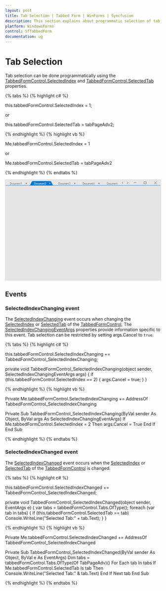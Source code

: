 ```yaml
---
layout: post
title: Tab Selection | Tabbed Form | WinForms | Syncfusion
description: This section explains about programmatic selection of tab in SfTabbedForm.
platform: WindowsForms
control: SfTabbedForm
documentation: ug
---
```


# Tab Selection

Tab selection can be done programmatically using the [TabbedFormControl.SelectedIndex](https://help.syncfusion.com/cr/windowsforms/Syncfusion.Tools.Windows~Syncfusion.Windows.Forms.Tools.SfTabbedFormControl~SelectedIndex.html) and [TabbedFormControl.SelectedTab](https://help.syncfusion.com/cr/windowsforms/Syncfusion.Tools.Windows~Syncfusion.Windows.Forms.Tools.SfTabbedFormControl~SelectedTab.html) properties.

{% tabs %}
{% highlight c# %}

this.tabbedFormControl.SelectedIndex = 1;

or

this.tabbedFormControl.SelectedTab = tabPageAdv2;

{% endhighlight %}
{% highlight vb %}

Me.tabbedFormControl.SelectedIndex = 1

or

Me.tabbedFormControl.SelectedTab = tabPageAdv2

{% endhighlight %}
{% endtabs %}

![Tabbed form](Tab-Selection-images/Tab-Selection-images_img1.png)

## Events

### SelectedIndexChanging event 

The [SelectedIndexChanging](https://help.syncfusion.com/cr/windowsforms/Syncfusion.Tools.Windows~Syncfusion.Windows.Forms.Tools.SfTabbedFormControl~SelectedIndexChanging_EV.html) event occurs when changing the [SelectedIndex](https://help.syncfusion.com/cr/windowsforms/Syncfusion.Tools.Windows~Syncfusion.Windows.Forms.Tools.SfTabbedFormControl~SelectedIndex.html) or [SelectedTab](https://help.syncfusion.com/cr/windowsforms/Syncfusion.Tools.Windows~Syncfusion.Windows.Forms.Tools.SfTabbedFormControl~SelectedTab.html) of the [TabbedFormControl](https://help.syncfusion.com/cr/cref_files/windowsforms/Syncfusion.Tools.Windows~Syncfusion.Windows.Forms.Tools.SfTabbedForm~TabbedFormControl.html). The [SelectedIndexChangingEventArgs](https://help.syncfusion.com/cr/windowsforms/Syncfusion.Tools.Windows~Syncfusion.Windows.Forms.Tools.SelectedIndexChangingEventArgs_properties.html) properties provide information specific to this event. Tab selection can be restricted by setting args.Cancel to `true`.

{% tabs %}
{% highlight c# %}

this.tabbedFormControl.SelectedIndexChanging += TabbedFormControl_SelectedIndexChanging;

private void TabbedFormControl_SelectedIndexChanging(object sender, SelectedIndexChangingEventArgs args)
{
    if (this.tabbedFormControl.SelectedIndex == 2)
    {
        args.Cancel = true;
    }
}

{% endhighlight %}
{% highlight vb %}

Private Me.tabbedFormControl.SelectedIndexChanging += AddressOf TabbedFormControl_SelectedIndexChanging

Private Sub TabbedFormControl_SelectedIndexChanging(ByVal sender As Object, ByVal args As SelectedIndexChangingEventArgs)
	If Me.tabbedFormControl.SelectedIndex = 2 Then
		args.Cancel = True
	End If
End Sub

{% endhighlight %}
{% endtabs %}

### SelectedIndexChanged event 

The [SelectedIndexChanged](https://help.syncfusion.com/cr/windowsforms/Syncfusion.Tools.Windows~Syncfusion.Windows.Forms.Tools.SfTabbedFormControl~SelectedIndexChanged_EV.html) event occurs when the [SelectedIndex](https://help.syncfusion.com/cr/windowsforms/Syncfusion.Tools.Windows~Syncfusion.Windows.Forms.Tools.SfTabbedFormControl~SelectedIndex.html) or [SelectedTab](https://help.syncfusion.com/cr/windowsforms/Syncfusion.Tools.Windows~Syncfusion.Windows.Forms.Tools.SfTabbedFormControl~SelectedTab.html) of the [TabbedFormControl](https://help.syncfusion.com/cr/cref_files/windowsforms/Syncfusion.Tools.Windows~Syncfusion.Windows.Forms.Tools.SfTabbedForm~TabbedFormControl.html) is changed. 

{% tabs %}
{% highlight c# %}

this.tabbedFormControl.SelectedIndexChanged += TabbedFormControl_SelectedIndexChanged;

private void TabbedFormControl_SelectedIndexChanged(object sender, EventArgs e)
{
    var tabs = tabbedFormControl.Tabs.OfType<TabPageAdv>();
    foreach (var tab in tabs)
    {
        if (this.tabbedFormControl.SelectedTab == tab)
            Console.WriteLine("Selected Tab:" + tab.Text);
    }
}

{% endhighlight %}
{% highlight vb %}

Private Me.tabbedFormControl.SelectedIndexChanged += AddressOf TabbedFormControl_SelectedIndexChanged

Private Sub TabbedFormControl_SelectedIndexChanged(ByVal sender As Object, ByVal e As EventArgs)
	Dim tabs = tabbedFormControl.Tabs.OfType(Of TabPageAdv)()
	For Each tab In tabs
		If Me.tabbedFormControl.SelectedTab Is tab Then
			Console.WriteLine("Selected Tab:" & tab.Text)
		End If
	Next tab
End Sub

{% endhighlight %}
{% endtabs %}
